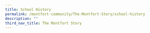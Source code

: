 ```yaml
---
title: School History
permalink: /montfort-community/The-Montfort-Story/school-history
description: ""
third_nav_title: The Montfort Story
---
```


